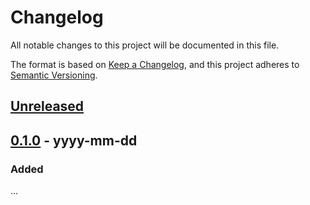 # Changelog

All notable changes to this project will be documented in this file.

The format is based on [Keep a Changelog](https://keepachangelog.com/en/1.0.0/),
and this project adheres to [Semantic Versioning](https://semver.org/spec/v2.0.0.html).

## [Unreleased]

## [0.1.0] - yyyy-mm-dd

### Added

...

[unreleased]: https://github.com/gridsuite/gridapp-template/compare/v0.2.0...HEAD
[0.1.0]: https://github.com/gridsuite/gridapp-template/releases/tag/v0.1.0
